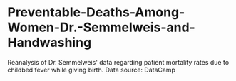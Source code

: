 # Preventable-Deaths-Among-Women-Dr.-Semmelweis-and-Handwashing
 Reanalysis of Dr. Semmelweis' data regarding patient mortality rates due to childbed fever while giving birth.  Data source: DataCamp
